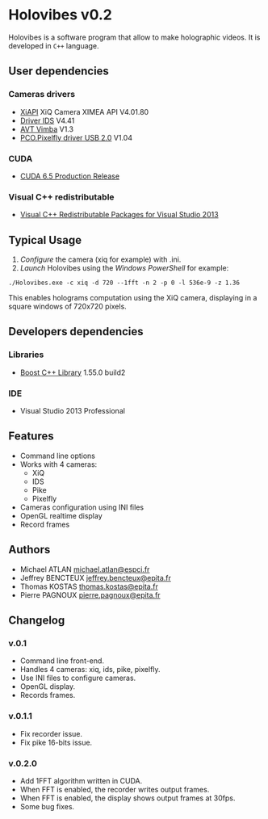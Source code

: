 # Holovibes v0.2 #

Holovibes is a software program that allow to make holographic videos. It is developed in `C++` language.

## User dependencies ##

### Cameras drivers ###

* [XiAPI](http://www.ximea.com/support/wiki/apis/XiAPI) XiQ Camera XIMEA API V4.01.80
* [Driver IDS](http://en.ids-imaging.com) V4.41
* [AVT Vimba](http://www.alliedvisiontec.com/us/products/legacy.html) V1.3
* [PCO.Pixelfly driver USB 2.0](http://www.pco.de/support/interface/sensitive-cameras/pcopixelfly-usb/) V1.04

### CUDA ###

* [CUDA 6.5 Production Release](https://developer.nvidia.com/cuda-downloads)

### Visual C++ redistributable ###

* [Visual C++ Redistributable Packages for Visual Studio 2013](http://www.microsoft.com/en-US/download/details.aspx?id=40784)

## Typical Usage ##

1. *Configure* the camera (xiq for example) with .ini.
2. *Launch* Holovibes using the *Windows PowerShell* for example:

~~~
./Holovibes.exe -c xiq -d 720 --1fft -n 2 -p 0 -l 536e-9 -z 1.36
~~~

This enables holograms computation using the XiQ camera, displaying in a square windows of 720x720 pixels.

## Developers dependencies ##

### Libraries ###

* [Boost C++ Library](http://sourceforge.net/projects/boost/files/boost-binaries) 1.55.0 build2

### IDE ###

* Visual Studio 2013 Professional

## Features ##

* Command line options
* Works with 4 cameras:
    * XiQ
    * IDS
    * Pike
    * Pixelfly
* Cameras configuration using INI files
* OpenGL realtime display
* Record frames

## Authors ##

* Michael ATLAN <michael.atlan@espci.fr>
* Jeffrey BENCTEUX <jeffrey.bencteux@epita.fr>
* Thomas KOSTAS <thomas.kostas@epita.fr>
* Pierre PAGNOUX <pierre.pagnoux@epita.fr>

## Changelog ##

### v.0.1 ###

* Command line front-end.
* Handles 4 cameras: xiq, ids, pike, pixelfly.
* Use INI files to configure cameras.
* OpenGL display.
* Records frames.

### v.0.1.1 ###

* Fix recorder issue.
* Fix pike 16-bits issue.

### v.0.2.0 ###

* Add 1FFT algorithm written in CUDA.
* When FFT is enabled, the recorder writes output frames.
* When FFT is enabled, the display shows output frames at 30fps.
* Some bug fixes.